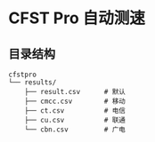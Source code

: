 # CFST Pro 自动测速

## 目录结构

```
cfstpro
└── results/
    ├── result.csv      # 默认
    ├── cmcc.csv        # 移动
    ├── ct.csv          # 电信
    ├── cu.csv          # 联通
    └── cbn.csv         # 广电
```
